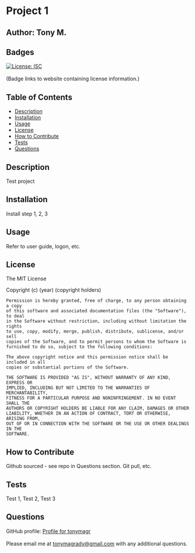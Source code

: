 # Project 1

  ## Author: Tony M.

  ## Badges
  [![License: ISC](https://img.shields.io/badge/License-ISC-blue.svg)](https://opensource.org/licenses/ISC) <br> <br>
  (Badge links to website containing license information.)

  ## Table of Contents
  - [Description](#description)
  - [Installation](#installation)
  - [Usage](#usage)
  - [License](#license)
  - [How to Contribute](#how-to-contribute)
  - [Tests](#tests)
  - [Questions](#questions)

  ## Description
  Test project

  ## Installation
  Install step 1, 2, 3

  ## Usage
  Refer to user guide, logon, etc.

  ## License
  The MIT License

  Copyright (c) (year) (copyright holders)

    Permission is hereby granted, free of charge, to any person obtaining a copy
    of this software and associated documentation files (the "Software"), to deal
    in the Software without restriction, including without limitation the rights
    to use, copy, modify, merge, publish, distribute, sublicense, and/or sell
    copies of the Software, and to permit persons to whom the Software is
    furnished to do so, subject to the following conditions:
    
    The above copyright notice and this permission notice shall be included in all
    copies or substantial portions of the Software.
    
    THE SOFTWARE IS PROVIDED "AS IS", WITHOUT WARRANTY OF ANY KIND, EXPRESS OR
    IMPLIED, INCLUDING BUT NOT LIMITED TO THE WARRANTIES OF MERCHANTABILITY,
    FITNESS FOR A PARTICULAR PURPOSE AND NONINFRINGEMENT. IN NO EVENT SHALL THE
    AUTHORS OR COPYRIGHT HOLDERS BE LIABLE FOR ANY CLAIM, DAMAGES OR OTHER
    LIABILITY, WHETHER IN AN ACTION OF CONTRACT, TORT OR OTHERWISE, ARISING FROM,
    OUT OF OR IN CONNECTION WITH THE SOFTWARE OR THE USE OR OTHER DEALINGS IN THE
    SOFTWARE.

  ## How to Contribute
  Github sourced - see repo in Questions section. Git pull, etc.

  ## Tests
  Test 1, Test 2, Test 3

  ## Questions
  GitHub profile: [Profile for tonymagr](https://github.com/tonymagr) <br> <br>
  Please email me at tonymagrady@gmail.com with any additional questions.
  